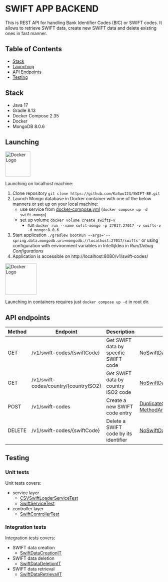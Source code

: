 # SWIFT APP BACKEND

This is REST API for handling Bank Identifier Codes (BIC) or SWIFT codes. It allows to retrieve SWIFT data, create new SWIFT data and delete existing ones in fast manner.

## Table of Contents

- [Stack](#stack)
- [Launching](#launching)
- [API Endpoints](#api-endpoints)
- [Testing](#testing)

## Stack

- Java 17
- Gradle 8.13
- Docker Compose 2.35
- Docker
- MongoDB 8.0.6

## Launching

<p align="left">
  <img src="https://cdn0.iconfinder.com/data/icons/small-n-flat/24/678077-computer-512.png" alt="Docker Logo" width="80"/>
</p>

Launching on localhost machine:

1. Clone repository `git clone https://github.com/Ka3wo123/SWIFT-BE.git`
2. Launch Mongo database in Docker container with one of the below manners or set up on your local machine:
   - use service from [docker-compose.yml](./docker-compose.yml) (`docker compose up -d swift-mongo`)
   - set up volume `docker volume create swifts-v`
     - run `docker run --name swfit-mongo -p 27017:27017 -v swifts-v -d mongo:8.0.6`
3. Start application `./gradlew bootRun --args='--spring.data.mongodb.uri=mongodb://localhost:27017/swifts'` or using configuration with environment variables in IntellijIdea in _Run/Debug Configurations_
4. Application is accessible on http://localhost:8080/v1/swift-codes/

<p align="left">
  <img src="https://cdn4.iconfinder.com/data/icons/logos-and-brands/512/97_Docker_logo_logos-512.png" alt="Docker Logo" width="100"/>
</p>

Launching in containers requires just `docker compose up -d` in root dir.

## API endpoints

| Method | Endpoint                              | Description                           | Exception                                                                                                                                                                                                           | Response                                                                                                                     |
| ------ | ------------------------------------- | ------------------------------------- | ------------------------------------------------------------------------------------------------------------------------------------------------------------------------------------------------------------------- | ---------------------------------------------------------------------------------------------------------------------------- |
| GET    | /v1/swift-codes/{swiftCode}           | Get SWIFT data by specific SWIFT code | [NoSwiftDataFoundException](./src/main/java/pl/ka3wo/swift/exception/NoSwiftDataFound.java)                                                                                                                         | Status: `200 OK` <br> JSON: [SwiftDataDto](./src/main/java/pl/ka3wo/swift/model/dto/SwiftDataDto.java)                       |
| GET    | /v1/swift-codes/country/{countryISO2} | Get SWIFT data by country ISO2 code   | [NoSwiftDataFoundException](./src/main/java/pl/ka3wo/swift/exception/NoSwiftDataFound.java)                                                                                                                         | Status: `200 OK` <br> JSON: [SwiftDataCountryDto](./src/main/java/pl/ka3wo/swift/model/dto/SwiftDataCountryDto.java)         |
| POST   | /v1/swift-codes                       | Create a new SWIFT code entry         | [DuplicateSwiftCodeException](./src/main/java/pl/ka3wo/swift/exception/DuplicateSwiftCodeException.java) <br> [MethodArgumentNotValidException](./src/main/java/pl/ka3wo/swift/exception/RestExceptionHandler.java) | Status: `201 OK` <br> JSON: [CreateSwiftDataResponse](./src/main/java/pl/ka3wo/swift/model/dto/CreateSwiftDataResponse.java) |
| DELETE | /v1/swift-codes/{swiftCode}           | Delete a SWIFT code by its identifier | [NoSwiftDataFoundException](./src/main/java/pl/ka3wo/swift/model/dto/CreateSwiftDataResponse.java)                                                                                                                  | Status: `200 OK` <br> JSON: [DeleteSwiftDataResponse](./src/main/java/pl/ka3wo/swift/model/dto/DeleteSwiftDataResponse.java) |

## Testing

### Unit tests

Unit tests covers:

- service layer
  - [CSVSwiftLoaderServiceTest](./src/test/java/pl/ka3wo/swift/service/CSVSwiftLoaderServiceTest.java)
  - [SwiftServiceTest](./src/test/java/pl/ka3wo/swift/service/SwiftServiceTest.java)
- controller layer
  - [SwiftControllerTest](./src/test/java/pl/ka3wo/swift/controller/SwiftControllerTest.java)

### Integration tests

Integration tests covers:

- SWIFT data creation
  - [SwiftDataCreationIT](./src/test/java/pl/ka3wo/swift/integration/SwiftDataCreationIT.java)
- SWIFT data deletion
  - [SwiftDataDeletionIT](./src/test/java/pl/ka3wo/swift/integration/SwiftDataDeletionIT.java)
- SWIFT data retrieval
  - [SwiftDataRetrievalIT](./src/test/java/pl/ka3wo/swift/integration/SwiftDataRetrievalIT.java)
